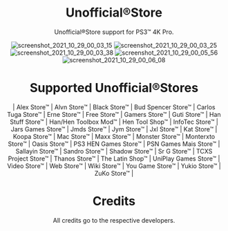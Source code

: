 <div align="center"> 

# Unofficial®Store
  
Unofficial®Store support for PS3™ 4K Pro.
  
![screenshot_2021_10_29_00_03_15](https://user-images.githubusercontent.com/74815634/139367595-07b35c17-34f0-47be-8ea0-8168b79bf5f7.png)
![screenshot_2021_10_29_00_03_25](https://user-images.githubusercontent.com/74815634/139367597-b36e893a-7a6c-479f-a3ac-22e05cd1183a.png)
![screenshot_2021_10_29_00_03_38](https://user-images.githubusercontent.com/74815634/139367599-5886cfc4-ed0f-4cb3-ba60-5f0b76581e6b.png)
![screenshot_2021_10_29_00_05_56](https://user-images.githubusercontent.com/74815634/139367601-3cecb190-b077-4953-b432-e27251d789a7.png)
![screenshot_2021_10_29_00_06_08](https://user-images.githubusercontent.com/74815634/139367602-26667f1d-ed06-43e1-8614-4b5d17b60f78.png)


# Supported Unofficial®Stores

| Alex Store™
| Alvn Store™
| Black Store™
| Bud Spencer Store™
| Carlos Tuga Store™
| Erne Store™
| Free Store™
| Gamers Store™
| Guti Store™
| Han Stuff Store™
| Han/Hen Toolbox Mod™
| Hen Tool Shop™
| InfoTec Store™
| Jars Games Store™
| Jmds Store™
| Jym Store™
| Jxl Store™
| Kat Store™
| Koopa Store™
| Mac Store™
| Maxx Store™
| Monster Store™
| Monterxto Store™
| Oasis Store™
| PS3 HEN Games Store™
| PSN Games Mais Store™
| Sallayin Store™
| Sandro Store™
| Shadow Store™
| Sr G Store™
| TCXS Project Store™
| Thanos Store™
| The Latin Shop™
| UniPlay Games Store™
| Video Store™
| Web Store™
| Wiki Store™
| You Game Store™
| Yukio Store™
| ZuKo Store™ 
|
  
 # Credits
 All credits go to the respective developers.
</div>
